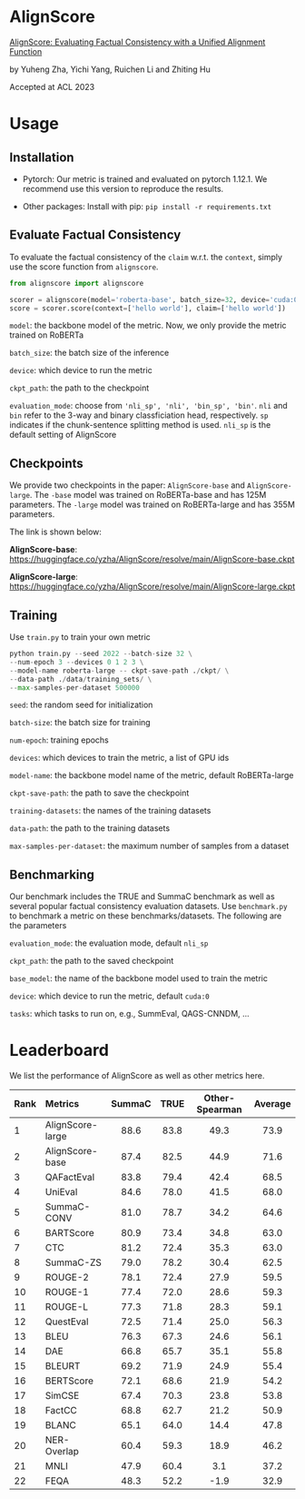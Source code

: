 # AlignScore
[AlignScore: Evaluating Factual Consistency with a Unified Alignment Function](https://arxiv.org/abs/2305.16739)

by Yuheng Zha, Yichi Yang, Ruichen Li and Zhiting Hu

Accepted at ACL 2023 
# Usage
## Installation
* Pytorch: Our metric is trained and evaluated on pytorch 1.12.1. We recommend use this version to reproduce the results. 

* Other packages: Install with pip: `pip install -r requirements.txt`
## Evaluate Factual Consistency
To evaluate the factual consistency of the `claim` w.r.t. the `context`, simply use the score function from `alignscore`.
```python
from alignscore import alignscore

scorer = alignscore(model='roberta-base', batch_size=32, device='cuda:0', ckpt_path:path_to_checkpoint, evaluation_mode='nli_sp')
score = scorer.score(context=['hello world'], claim=['hello world'])
```
`model`: the backbone model of the metric. Now, we only provide the metric trained on RoBERTa

`batch_size`: the batch size of the inference

`device`: which device to run the metric

`ckpt_path`: the path to the checkpoint

`evaluation_mode`: choose from `'nli_sp', 'nli', 'bin_sp', 'bin'`. `nli` and `bin` refer to the 3-way and binary classficiation head, respectively. `sp` indicates if the chunk-sentence splitting method is used. `nli_sp` is the default setting of AlignScore


## Checkpoints
We provide two checkpoints in the paper: `AlignScore-base` and `AlignScore-large`. The `-base` model was trained on RoBERTa-base and has 125M parameters. The `-large` model was trained on RoBERTa-large and has 355M parameters. 

The link is shown below:

**AlignScore-base**: 
https://huggingface.co/yzha/AlignScore/resolve/main/AlignScore-base.ckpt

**AlignScore-large**:
https://huggingface.co/yzha/AlignScore/resolve/main/AlignScore-large.ckpt

## Training  
Use `train.py` to train your own metric
```python
python train.py --seed 2022 --batch-size 32 \
--num-epoch 3 --devices 0 1 2 3 \
--model-name roberta-large -- ckpt-save-path ./ckpt/ \
--data-path ./data/training_sets/ \
--max-samples-per-dataset 500000
```

`seed`: the random seed for initialization

`batch-size`: the batch size for training

`num-epoch`: training epochs

`devices`: which devices to train the metric, a list of GPU ids

`model-name`: the backbone model name of the metric, default RoBERTa-large

`ckpt-save-path`: the path to save the checkpoint

`training-datasets`: the names of the training datasets

`data-path`: the path to the training datasets

`max-samples-per-dataset`: the maximum number of samples from a dataset

## Benchmarking
Our benchmark includes the TRUE and SummaC benchmark as well as several popular factual consistency evaluation datasets. Use `benchmark.py` to benchmark a metric on these benchmarks/datasets. The following are the parameters

`evaluation_mode`: the evaluation mode, default `nli_sp`

`ckpt_path`: the path to the saved checkpoint

`base_model`: the name of the backbone model used to train the metric

`device`: which device to run the metric, default `cuda:0`

`tasks`: which tasks to run on, e.g., SummEval, QAGS-CNNDM, ...


# Leaderboard
We list the performance of AlignScore as well as other metrics here. 

| Rank | Metrics          | SummaC | TRUE | Other-Spearman | Average |
| ---- | :--------------- | :----: | :--: | :------------: | :-----: |
| 1    | AlignScore-large |  88.6  | 83.8 |      49.3      |  73.9   |
| 2    | AlignScore-base  |  87.4  | 82.5 |      44.9      |  71.6   |
| 3    | QAFactEval       |  83.8  | 79.4 |      42.4      |  68.5   |
| 4    | UniEval          |  84.6  | 78.0 |      41.5      |  68.0   |
| 5    | SummaC-CONV      |  81.0  | 78.7 |      34.2      |  64.6   |
| 6    | BARTScore        |  80.9  | 73.4 |      34.8      |  63.0   |
| 7    | CTC              |  81.2  | 72.4 |      35.3      |  63.0   |
| 8    | SummaC-ZS        |  79.0  | 78.2 |      30.4      |  62.5   |
| 9    | ROUGE-2          |  78.1  | 72.4 |      27.9      |  59.5   |
| 10   | ROUGE-1          |  77.4  | 72.0 |      28.6      |  59.3   |
| 11   | ROUGE-L          |  77.3  | 71.8 |      28.3      |  59.1   |
| 12   | QuestEval        |  72.5  | 71.4 |      25.0      |  56.3   |
| 13   | BLEU             |  76.3  | 67.3 |      24.6      |  56.1   |
| 14   | DAE              |  66.8  | 65.7 |      35.1      |  55.8   |
| 15   | BLEURT           |  69.2  | 71.9 |      24.9      |  55.4   |
| 16   | BERTScore        |  72.1  | 68.6 |      21.9      |  54.2   |
| 17   | SimCSE           |  67.4  | 70.3 |      23.8      |  53.8   |
| 18   | FactCC           |  68.8  | 62.7 |      21.2      |  50.9   |
| 19   | BLANC            |  65.1  | 64.0 |      14.4      |  47.8   |
| 20   | NER-Overlap      |  60.4  | 59.3 |      18.9      |  46.2   |
| 21   | MNLI             |  47.9  | 60.4 |      3.1       |  37.2   |
| 22   | FEQA             |  48.3  | 52.2 |      -1.9      |  32.9   |
